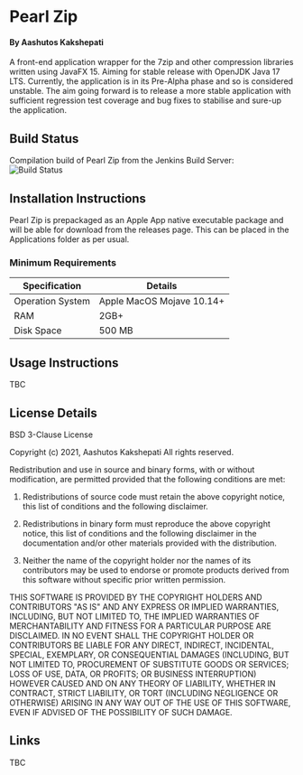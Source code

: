 # Pearl Zip
#### By Aashutos Kakshepati
A front-end application wrapper for the 7zip and other compression libraries written using JavaFX 15. Aiming for stable 
release with OpenJDK Java 17 LTS. Currently, the application is in its Pre-Alpha phase and so is considered unstable. 
The aim going forward is to release a more stable application with sufficient regression test coverage and bug fixes 
to stabilise and sure-up the application.

## Build Status
Compilation build of Pearl Zip from the Jenkins Build Server:<br/>
![Build Status](https://jenkins.92ak.co.uk:8443/buildStatus/icon?job=COMPILE+-+PearlZip&build=last:${params.branch=origin/master})

## Installation Instructions
Pearl Zip is prepackaged as an Apple App native executable package and will be able for download from the releases page. 
This can be placed in the Applications folder as per usual.

### Minimum Requirements
| Specification | Details |
|-------|------|
| Operation System | Apple MacOS Mojave 10.14+ |
| RAM | 2GB+ |
| Disk Space | 500 MB |

## Usage Instructions
TBC

## License Details

BSD 3-Clause License

Copyright (c) 2021, Aashutos Kakshepati
All rights reserved.

Redistribution and use in source and binary forms, with or without
modification, are permitted provided that the following conditions are met:

1. Redistributions of source code must retain the above copyright notice, this
   list of conditions and the following disclaimer.

2. Redistributions in binary form must reproduce the above copyright notice,
   this list of conditions and the following disclaimer in the documentation
   and/or other materials provided with the distribution.

3. Neither the name of the copyright holder nor the names of its
   contributors may be used to endorse or promote products derived from
   this software without specific prior written permission.

THIS SOFTWARE IS PROVIDED BY THE COPYRIGHT HOLDERS AND CONTRIBUTORS "AS IS"
AND ANY EXPRESS OR IMPLIED WARRANTIES, INCLUDING, BUT NOT LIMITED TO, THE
IMPLIED WARRANTIES OF MERCHANTABILITY AND FITNESS FOR A PARTICULAR PURPOSE ARE
DISCLAIMED. IN NO EVENT SHALL THE COPYRIGHT HOLDER OR CONTRIBUTORS BE LIABLE
FOR ANY DIRECT, INDIRECT, INCIDENTAL, SPECIAL, EXEMPLARY, OR CONSEQUENTIAL
DAMAGES (INCLUDING, BUT NOT LIMITED TO, PROCUREMENT OF SUBSTITUTE GOODS OR
SERVICES; LOSS OF USE, DATA, OR PROFITS; OR BUSINESS INTERRUPTION) HOWEVER
CAUSED AND ON ANY THEORY OF LIABILITY, WHETHER IN CONTRACT, STRICT LIABILITY,
OR TORT (INCLUDING NEGLIGENCE OR OTHERWISE) ARISING IN ANY WAY OUT OF THE USE
OF THIS SOFTWARE, EVEN IF ADVISED OF THE POSSIBILITY OF SUCH DAMAGE.

## Links
TBC

